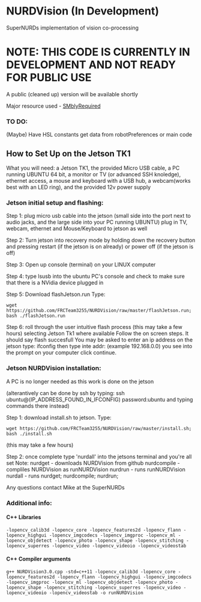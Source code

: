 # NURDVision (In Development)
SuperNURDs implementation of vision co-processing
# NOTE: THIS CODE IS CURRENTLY IN DEVELOPMENT AND NOT READY FOR PUBLIC USE
A public (cleaned up) version will be available shortly

Major resource used - [SMblyRequired](https://github.com/SMblyRequired/Computer-Vision-2017)

### TO DO:
(Maybe) Have HSL constants get data from robotPreferences or main code

## How to Set Up on the Jetson TK1
What you will need: a Jetson TK1, the provided Micro USB cable, a PC running UBUNTU 64 bit, a monitor or TV (or advanced SSH knoledge), ethernet access, a mouse and keyboard with a USB hub, a webcam(works best with an LED ring), and the provided 12v power supply

### Jetson initial setup and flashing:

Step 1: plug micro usb cable into the jetson (small side into the port next to audio jacks, and the large side into your PC running UBUNTU)
plug in TV, webcam, ethernet and Mouse/Keyboard to jetson as well

Step 2: Turn jetson into recovery mode by holding down the recovery button and pressing restart (if the jetson is on already) or power off (if the jetson is off)

Step 3: Open up console (terminal) on your LINUX computer

Step 4: type lsusb into the ubuntu PC's console and check to make sure that there is a NVidia device plugged in

Step 5: Download flashJetson.run Type: 
	
	wget https://github.com/FRCTeam3255/NURDVision/raw/master/flashJetson.run; bash ./flashJetson.run

Step 6: roll through the user intuitive flash process (this may take a few hours) selecting Jetson Tk1 where available
Follow the on screen steps. It should say flash succesfull
You may be asked to enter an ip address on the jetson type: ifconfig then type inte addr: (example 192.168.0.0) you see into the prompt on your computer click continue.

### Jetson NURDVision installation: 
A PC is no longer needed as this work is done on the jetson

(alterantively can be done by ssh by typing: ssh ubuntu@(IP_ADDRESS_FOUND_IN_IFCONFIG) password:ubuntu and typing commands there instead)

Step 1: download install.sh to jetson. Type: 
	
	wget https://github.com/FRCTeam3255/NURDVision/raw/master/install.sh; bash ./install.sh

(this may take a few hours)

Step 2: once complete type 'nurdall' into the jetsons terminal and you're all set
Note: 	nurdget - downloads NURDVision from github
		nurdcompile - compliles NURDVision as runNURDVision
		nurdrun - runs runNURDVision
		nurdall - runs nurdget; nurdcompile; nurdrun;

Any questions contact Mike at the SuperNURDs


### Additional info:
#### C++ Libraries
	-lopencv_calib3d -lopencv_core -lopencv_features2d -lopencv_flann -lopencv_highgui -lopencv_imgcodecs -lopencv_imgproc -lopencv_ml -lopencv_objdetect -lopencv_photo -lopencv_shape -lopencv_stitching -lopencv_superres -lopencv_video -lopencv_videoio -lopencv_videostab

#### C++ Compiler arguments
	g++ NURDVision3.0.cpp -std=c++11 -lopencv_calib3d -lopencv_core -lopencv_features2d -lopencv_flann -lopencv_highgui -lopencv_imgcodecs -lopencv_imgproc -lopencv_ml -lopencv_objdetect -lopencv_photo -lopencv_shape -lopencv_stitching -lopencv_superres -lopencv_video -lopencv_videoio -lopencv_videostab -o runNURDVision
